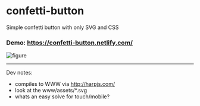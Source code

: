 # confetti-button
Simple confetti button with only SVG and CSS

### Demo: https://confetti-button.netlify.com/

![figure](https://cdn.dribbble.com/users/33136/screenshots/4248900/confetti-button.001.gif "Demo")

---
Dev notes:
- compiles to WWW via http://harpjs.com/
- look at the www/assets/*.svg
- whats an easy solve for touch/mobile?

